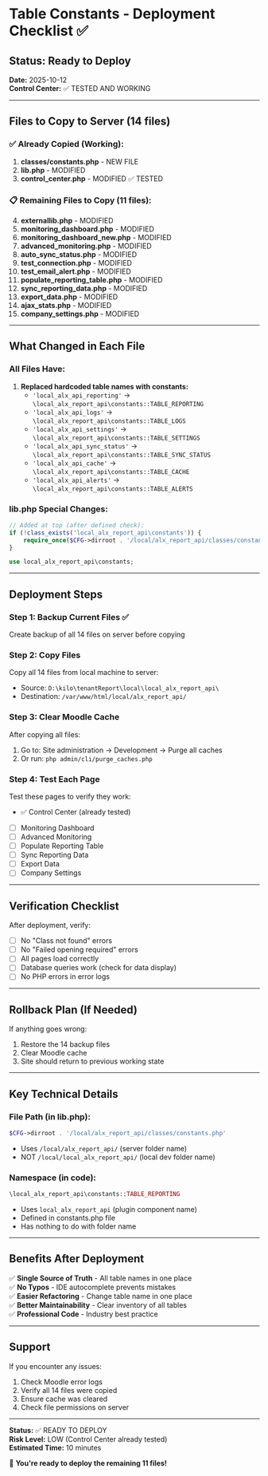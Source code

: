# Table Constants - Deployment Checklist ✅

## Status: Ready to Deploy

**Date:** 2025-10-12  
**Control Center:** ✅ TESTED AND WORKING

---

## Files to Copy to Server (14 files)

### ✅ Already Copied (Working):
1. **classes/constants.php** - NEW FILE
2. **lib.php** - MODIFIED
3. **control_center.php** - MODIFIED ✅ TESTED

### 📋 Remaining Files to Copy (11 files):

4. **externallib.php** - MODIFIED
5. **monitoring_dashboard.php** - MODIFIED
6. **monitoring_dashboard_new.php** - MODIFIED
7. **advanced_monitoring.php** - MODIFIED
8. **auto_sync_status.php** - MODIFIED
9. **test_connection.php** - MODIFIED
10. **test_email_alert.php** - MODIFIED
11. **populate_reporting_table.php** - MODIFIED
12. **sync_reporting_data.php** - MODIFIED
13. **export_data.php** - MODIFIED
14. **ajax_stats.php** - MODIFIED
15. **company_settings.php** - MODIFIED

---

## What Changed in Each File

### All Files Have:
1. **Replaced hardcoded table names with constants:**
   - `'local_alx_api_reporting'` → `\local_alx_report_api\constants::TABLE_REPORTING`
   - `'local_alx_api_logs'` → `\local_alx_report_api\constants::TABLE_LOGS`
   - `'local_alx_api_settings'` → `\local_alx_report_api\constants::TABLE_SETTINGS`
   - `'local_alx_api_sync_status'` → `\local_alx_report_api\constants::TABLE_SYNC_STATUS`
   - `'local_alx_api_cache'` → `\local_alx_report_api\constants::TABLE_CACHE`
   - `'local_alx_api_alerts'` → `\local_alx_report_api\constants::TABLE_ALERTS`

### lib.php Special Changes:
```php
// Added at top (after defined check):
if (!class_exists('local_alx_report_api\constants')) {
    require_once($CFG->dirroot . '/local/alx_report_api/classes/constants.php');
}

use local_alx_report_api\constants;
```

---

## Deployment Steps

### Step 1: Backup Current Files ✅
Create backup of all 14 files on server before copying

### Step 2: Copy Files
Copy all 14 files from local machine to server:
- Source: `D:\kilo\tenantReport\local\local_alx_report_api\`
- Destination: `/var/www/html/local/alx_report_api/`

### Step 3: Clear Moodle Cache
After copying all files:
1. Go to: Site administration → Development → Purge all caches
2. Or run: `php admin/cli/purge_caches.php`

### Step 4: Test Each Page
Test these pages to verify they work:
- ✅ Control Center (already tested)
- [ ] Monitoring Dashboard
- [ ] Advanced Monitoring
- [ ] Populate Reporting Table
- [ ] Sync Reporting Data
- [ ] Export Data
- [ ] Company Settings

---

## Verification Checklist

After deployment, verify:
- [ ] No "Class not found" errors
- [ ] No "Failed opening required" errors
- [ ] All pages load correctly
- [ ] Database queries work (check for data display)
- [ ] No PHP errors in error logs

---

## Rollback Plan (If Needed)

If anything goes wrong:
1. Restore the 14 backup files
2. Clear Moodle cache
3. Site should return to previous working state

---

## Key Technical Details

### File Path (in lib.php):
```php
$CFG->dirroot . '/local/alx_report_api/classes/constants.php'
```
- Uses `/local/alx_report_api/` (server folder name)
- NOT `/local/local_alx_report_api/` (local dev folder name)

### Namespace (in code):
```php
\local_alx_report_api\constants::TABLE_REPORTING
```
- Uses `local_alx_report_api` (plugin component name)
- Defined in constants.php file
- Has nothing to do with folder name

---

## Benefits After Deployment

✅ **Single Source of Truth** - All table names in one place  
✅ **No Typos** - IDE autocomplete prevents mistakes  
✅ **Easier Refactoring** - Change table name in one place  
✅ **Better Maintainability** - Clear inventory of all tables  
✅ **Professional Code** - Industry best practice

---

## Support

If you encounter any issues:
1. Check Moodle error logs
2. Verify all 14 files were copied
3. Ensure cache was cleared
4. Check file permissions on server

---

**Status:** ✅ READY TO DEPLOY  
**Risk Level:** LOW (Control Center already tested)  
**Estimated Time:** 10 minutes

🎉 **You're ready to deploy the remaining 11 files!**
